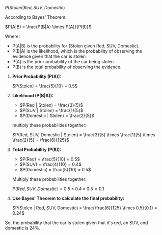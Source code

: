 
$P(Stolen | Red, SUV, Domestic)$

According to Bayes' Theorem:

$P(A|B) = \frac{P(B|A) \times P(A)}{P(B)}$

Where:

- P(A|B) is the probability for (Stolen given Red, SUV, Domestic).
- P(B|A) is the likelihood, which is the probability of observing the evidence given that the car is stolen.
- P(A) is the prior probability of the car being stolen.
- P(B) is the total probability of observing the evidence.


1. **Prior Probability (P(A)):**

   $P(Stolen) = \frac{5}{10} = 0.5$

2. **Likelihood (P(B|A)):**

   - $P(Red | Stolen) = \frac{3}{5}$
   - $P(SUV | Stolen) = \frac{1}{5}$
   - $P(Domestic | Stolen) = \frac{2}{5}$

   multiply these probabilities together:

   $P(Red, SUV, Domestic | Stolen) = \frac{3}{5} \times \frac{1}{5} \times \frac{2}{5} = \frac{6}{125}$

3. **Total Probability (P(B)):**

   - $P(Red) = \frac{5}{10} = 0.5$
   - $P(SUV) = \frac{4}{10} = 0.4$
   - $P(Domestic) = \frac{5}{10} = 0.5$

   Multiply these probabilities together:

   $P(Red, SUV, Domestic) = 0.5 \times 0.4 \times 0.5 = 0.1$

4. **Use Bayes' Theorem to calculate the final probability:**

   $P(Stolen | Red, SUV, Domestic) = \frac{\frac{6}{125} \times 0.5}{0.1} = 0.24$

So, the probability that the car is stolen given that it's red, an SUV, and domestic is 24%.
